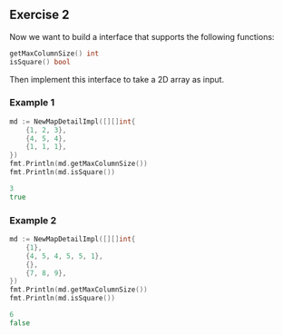 ## Exercise 2

Now we want to build a interface that supports the following functions:

```go
getMaxColumnSize() int
isSquare() bool
```

Then implement this interface to take a 2D array as input.

### Example 1
```go
md := NewMapDetailImpl([][]int{
	{1, 2, 3},
	{4, 5, 4},
	{1, 1, 1},
})
fmt.Println(md.getMaxColumnSize())
fmt.Println(md.isSquare())
```

```go
3
true
```

### Example 2
```go
md := NewMapDetailImpl([][]int{
	{1},
	{4, 5, 4, 5, 5, 1},
	{},
	{7, 8, 9},
})
fmt.Println(md.getMaxColumnSize())
fmt.Println(md.isSquare())
```

```go
6
false
```

